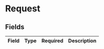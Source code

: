 # Request


## Fields

| Field       | Type        | Required    | Description |
| ----------- | ----------- | ----------- | ----------- |